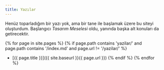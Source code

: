 ```yaml
---
title: Yazılar
---
```


Henüz toparladığım bir yazı yok, ama bir tane ile başlamak üzere bu siteyi
oluşturdum. Başlangıcı _Tasarım Meselesi_ oldu, yanında başka alt konuları da
getirecektir.

{% for page in site.pages %}
  {% if page.path contains 'yazilar/' and page.path contains '/index.md' and page.url != '/yazilar/' %}
  - [{{ page.title }}]({{ site.baseurl }}{{ page.url }})
  {% endif %}
{% endfor %}

